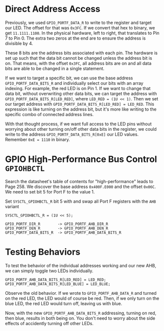 # Direct Address Access
Previously, we used `GPIO_PORTF_DATA_R` to write to the register and target our LED. The offset for that was `0x3FC`. If we convert that hex to binary, we get `11.1111.1100`. In the physical hardware, left to right, that translates to Pin 7 to Pin 0. The extra two zeros at the end are to ensure the address is divisible by 4.


These 8 bits are the address bits associated with each pin. The hardware is set up such that the data bit cannot be changed unless the address bit is on. That means, with the offset `0x3FC`, all address bits are on and all data bits are able to be changed in a single statement.


If we want to target a specific bit, we can use the base address `GPIO_PORTF_DATA_BITS_R` and individually select our bits with an array indexing. For example, the red LED is on Pin 1. If we want to change that data bit, without overwriting other data bits, we can target the address with `GPIO_PORTF_DATA_BITS_R[LED_RED]`, where `LED_RED = (1U << 1)`. Then we set our target address with `GPIO_PORTF_DATA_BITS_R[LED_RED] = LED_RED`. This expression is like turning on the address bit, but it's more like writing to the specific combo of connected address lines.


With that thought process, if we want full access to the LED pins without worrying about other turning on/off other data bits in the register, we could write to the address `GPIO_PORTF_DATA_BITS_R[0xE]` our LED values. Remember `0xE = 1110` in binary.


# GPIO High-Performance Bus Control `GPIOHBCTL`
Search the datasheet's table of contents for "high-performance" leads to Page 258.
We discover the base address `0x400F.E000` and the offset `0x06C`. We need to set bit 5 for Port F to the value 1.

Set `SYSCTL_GPIOHBCTL_R` bit 5 with and swap all Port F registers with the `AHB` variant
```
SYSCTL_GPIOHBCTL_R = (1U << 5);

GPIO_PORTF_DIR_R        -> GPIO_PORTF_AHB_DIR_R
GPIO_PORTF_DEN_R        -> GPIO_PORTF_AHB_DEN_R
GPIO_PORTF_DATA_BITS_R  -> GPIO_PORTF_AHB_DATA_BITS_R
```

# Testing Behaviors
To test the behavior of the individual addresses working and our new AHB, we can simply toggle two LEDs individually.
```
GPIO_PORTF_AHB_DATA_BITS_R[LED_RED] = LED_RED;
GPIO_PORTF_AHB_DATA_BITS_R[LED_BLUE] = LED_BLUE;
```
Observe the old behavior. If we wrote to `GPIO_PORTF_AHB_DATA_R` and turned on the red LED, the LED would of course be red. Then, if we only turn on the blue LED, the red LED would turn off, leaving us with blue.

Now, with the new `GPIO_PORTF_AHB_DATA_BITS_R` addressing, turning on red, then blue, results in both being on. You don't need to worry about the side effects of accidently turning off other LEDs.